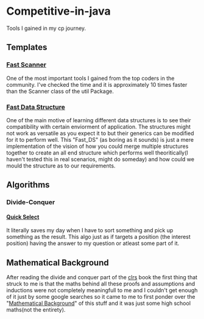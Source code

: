 # Competitive-in-java
Tools I gained in my cp journey.
## Templates
### [Fast Scanner](https://shashwat0212.github.io/Competitive-in-java/Templates/FastScanner.java)
One of the most important tools I gained from the top coders in the community. I've checked the time and it is approximately 10 times faster than the Scanner class of the util Package.
### [Fast Data Structure](https://shashwat0212.github.io/Competitive-in-java/Templates/Fast_DS.java)
One of the main motive of learning different data structures is to see their compatibility with certain enviorment of application. The structures might not work as versatile as you expect it to but their generics can be modified for it to perform well. This "Fast_DS" (as boring as it sounds) is just a mere implementation of the vision of how you could merge multiple structures together to create an all end structure which performs well theoritically(I haven't tested this in real scenarios, might do someday) and how could we mould the structure as to our requirements. 
## Algorithms
### Divide-Conquer
#### [Quick Select](https://shashwat0212.github.io/Competitive-in-java/Algorithms/Quick%20Select/qs.java)
It literally saves my day when I have to sort something and pick up something as the result. This algo just as if targets a position (the interest position) having the answer to my question or atleast some part of it.
## Mathematical Background
After reading the divide and conquer part of the [clrs](https://walkccc.github.io/CLRS/) book the first thing that struck to me is that the maths behind all these proofs and assumptions and inductions were not completely meaningfull to me and I couldn't get enough of it just by some google searches so it came to me to first ponder over the "[Mathematical Background](https://github.com/Shashwat0212/Competitive-in-java/blob/master/Templates/Fast_DS.java)" of this stuff and it was just some high school maths(not the entirety).

